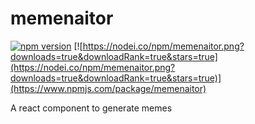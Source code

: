# memenaitor

[![npm version](https://badge.fury.io/js/memenaitor.svg)](https://badge.fury.io/js/memenaitor)
[![https://nodei.co/npm/memenaitor.png?downloads=true&downloadRank=true&stars=true](https://nodei.co/npm/memenaitor.png?downloads=true&downloadRank=true&stars=true)](https://www.npmjs.com/package/memenaitor)

A react component to generate memes